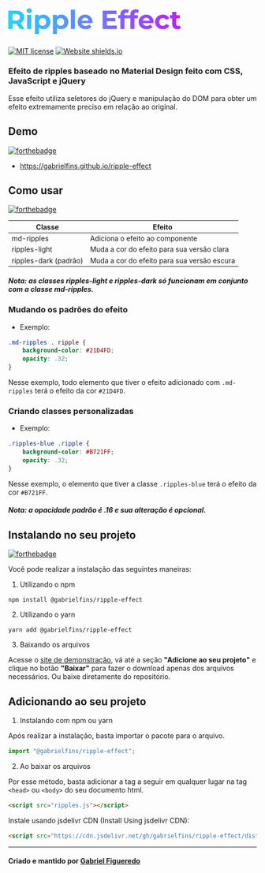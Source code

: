 # <img src="images/ripple-effect-logo.svg" alt="Ripple Effect" width="350px" />
[![MIT license](https://img.shields.io/badge/License-MIT-blue.svg)](https://github.com/gabrielfins/ripple-effect/blob/master/LICENSE.md)
[![Website shields.io](https://img.shields.io/website-up-down-green-red/http/shields.io.svg)](https://gabrielfins.github.io/ripple-effect)

### Efeito de ripples baseado no Material Design feito com **CSS, JavaScript e jQuery**

Esse efeito utiliza seletores do jQuery e manipulação do DOM para obter um efeito extremamente preciso em relação ao original.

## Demo
[![forthebadge](https://forthebadge.com/images/badges/built-with-resentment.svg)](https://forthebadge.com)

* https://gabrielfins.github.io/ripple-effect

## Como usar
[![forthebadge](https://forthebadge.com/images/badges/ctrl-c-ctrl-v.svg)](https://forthebadge.com)

Classe | Efeito
-------|-------
md-ripples | Adiciona o efeito ao componente
ripples-light | Muda a cor do efeito para sua versão clara
ripples-dark (padrão) | Muda a cor do efeito para sua versão escura

##### Nota: as classes ripples-light e ripples-dark só funcionam em conjunto com a classe md-ripples.

### Mudando os padrões do efeito

* Exemplo:

```css
.md-ripples . ripple {
    background-color: #21D4FD;
    opacity: .32;
}
```

Nesse exemplo, todo elemento que tiver o efeito adicionado com `.md-ripples` terá o efeito da cor `#21D4FD`.

### Criando classes personalizadas

* Exemplo:

```css
.ripples-blue .ripple {
    background-color: #B721FF;
    opacity: .32;
}
```

Nesse exemplo, o elemento que tiver a classe `.ripples-blue` terá o efeito da cor `#B721FF`.

##### Nota: a opacidade padrão é .16 e sua alteração é opcional.

## Instalando no seu projeto
[![forthebadge](https://forthebadge.com/images/badges/powered-by-electricity.svg)](https://forthebadge.com)

Você pode realizar a instalação das seguintes maneiras:

1. Utilizando o npm

```
npm install @gabrielfins/ripple-effect
```

2. Utilizando o yarn

```
yarn add @gabrielfins/ripple-effect
```

3. Baixando os arquivos

Acesse o [site de demonstração](https://gabrielfins.github.io/ripple-effect), vá até a seção **"Adicione ao seu projeto"** e clique no botão **"Baixar"** para fazer o download apenas dos arquivos necessários. Ou baixe diretamente do repositório.

## Adicionando ao seu projeto

1. Instalando com npm ou yarn

Após realizar a instalação, basta importar o pacote para o arquivo.

```js
import "@gabrielfins/ripple-effect";
```

2. Ao baixar os arquivos

Por esse método, basta adicionar a tag a seguir em qualquer lugar na tag `<head>` ou `<body>` do seu documento html.

```html
<script src="ripples.js"></script>
```

Instale usando jsdelivr CDN (Install Using jsdelivr CDN):
```html
<script src="https://cdn.jsdelivr.net/gh/gabrielfins/ripple-effect/dist/ripples.js"></script>
```

---
#### Criado e mantido por [Gabriel Figueredo](https://github.com/gabrielfins)

